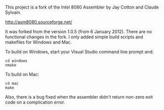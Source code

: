 This project is a fork of the Intel 8080 Assembler by Jay Cotton
and Claude Sylvain.

http://asm8080.sourceforge.net/

It was forked from the version 1.0.5 (from 6 January 2012). There are no
functional changes in the fork. I only added simple build scripts and
makefiles for Windows and Mac.

To build on Windows, start your Visual Studio command line prompt and:
   
    cd windows
    nmake
    
To build on Mac:

    cd mac
    make
    
Also, there is a bug fixed when the assembler didn't return non-zero
exit code on a complication error.
